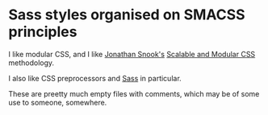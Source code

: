 Sass styles organised on SMACSS principles
==========================================

I like modular CSS, and I like [Jonathan Snook's](https://twitter.com/@snookca) [Scalable and Modular CSS](http://smacss.com/) methodology. 

I also like CSS preprocessors and [Sass](http://sass-lang.com/) in particular.

These are preetty much empty files with comments, which may be of some use to someone, somewhere.
